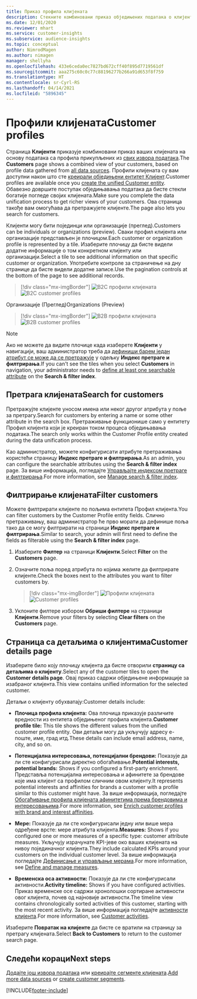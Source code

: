 ```yaml
---
title: Приказ профила клијената
description: Стекните комбиновани приказ обједињених података о клијентима.
ms.date: 12/01/2020
ms.reviewer: mhart
ms.service: customer-insights
ms.subservice: audience-insights
ms.topic: conceptual
author: NimrodMagen
ms.author: nimagen
manager: shellyha
ms.openlocfilehash: 433e6ceda0ec7827bd672cff40f895d7719561df
ms.sourcegitcommit: aaa275c60c0c77c88196277b266a91d653f8f759
ms.translationtype: HT
ms.contentlocale: sr-Cyrl-RS
ms.lasthandoff: 04/14/2021
ms.locfileid: "5896345"
---
```

# <a name="customer-profiles"></a><span data-ttu-id="5d846-103">Профили клијената</span><span class="sxs-lookup"><span data-stu-id="5d846-103">Customer profiles</span></span>

<span data-ttu-id="5d846-104">Страница **Клијенти** приказује комбиновани приказ ваших клијената на основу података са профила прикупљених из [свих извора података](data-sources.md).</span><span class="sxs-lookup"><span data-stu-id="5d846-104">The **Customers** page shows a combined view of your customers, based on profile data gathered from [all data sources](data-sources.md).</span></span> <span data-ttu-id="5d846-105">Профили клијената су вам доступни након што сте [креирали обједињени ентитет Клијент](data-unification.md).</span><span class="sxs-lookup"><span data-stu-id="5d846-105">Customer profiles are available once you [create the unified Customer entity](data-unification.md).</span></span> <span data-ttu-id="5d846-106">Обавезно довршите поступак обједињавања података да бисте стекли богатије погледе својих клијената.</span><span class="sxs-lookup"><span data-stu-id="5d846-106">Make sure you complete the data unification process to get richer views of your customers.</span></span> <span data-ttu-id="5d846-107">Ова страница такође вам омогућава да претражујете клијенте.</span><span class="sxs-lookup"><span data-stu-id="5d846-107">The page also lets you search for customers.</span></span>

<span data-ttu-id="5d846-108">Клијенти могу бити појединци или организације (преглед).</span><span class="sxs-lookup"><span data-stu-id="5d846-108">Customers can be individuals or organizations (preview).</span></span> <span data-ttu-id="5d846-109">Сваки профил клијента или организације представљен је плочицом.</span><span class="sxs-lookup"><span data-stu-id="5d846-109">Each customer or organization profile is represented by a tile.</span></span> <span data-ttu-id="5d846-110">Изаберите плочицу да бисте видели додатне информације о том конкретном клијенту или организацији.</span><span class="sxs-lookup"><span data-stu-id="5d846-110">Select a tile to see additional information on that specific customer or organization.</span></span> <span data-ttu-id="5d846-111">Употребите контроле за страничење на дну странице да бисте видели додатне записе.</span><span class="sxs-lookup"><span data-stu-id="5d846-111">Use the pagination controls at the bottom of the page to see additional records.</span></span>

> [!div class="mx-imgBorder"] 
> <span data-ttu-id="5d846-112">![B2C профили клијената](media/profiles-customers.png "B2C профили клијената")</span><span class="sxs-lookup"><span data-stu-id="5d846-112">![B2C customer profiles](media/profiles-customers.png "B2C customer profiles")</span></span>

<span data-ttu-id="5d846-113">Организације (Преглед)</span><span class="sxs-lookup"><span data-stu-id="5d846-113">Organizations (Preview)</span></span>
> [!div class="mx-imgBorder"] 
> <span data-ttu-id="5d846-114">![B2B профили клијената](media/profile-customers-b2b.png "B2B профили клијената")</span><span class="sxs-lookup"><span data-stu-id="5d846-114">![B2B customer profiles](media/profile-customers-b2b.png "B2B customer profiles")</span></span>

> [!NOTE]
> <span data-ttu-id="5d846-115">Ако не можете да видите плочице када изаберете **Клијенти** у навигацији, ваш администратор треба да [дефиниши барем један атрибут се може да се претражује](search-filter-index.md) у одељку **Индекс претраге и филтрирања**.</span><span class="sxs-lookup"><span data-stu-id="5d846-115">If you can't see the tiles when you select **Customers** in navigation, your administrator needs to [define at least one searchable attribute](search-filter-index.md) on the **Search & filter index**.</span></span>

## <a name="search-for-customers"></a><span data-ttu-id="5d846-116">Претрага клијената</span><span class="sxs-lookup"><span data-stu-id="5d846-116">Search for customers</span></span>

<span data-ttu-id="5d846-117">Претражујте клијенте уносом имена или неког другог атрибута у поље за претрагу.</span><span class="sxs-lookup"><span data-stu-id="5d846-117">Search for customers by entering a name or some other attribute in the search box.</span></span> <span data-ttu-id="5d846-118">Претраживање функционише само у ентитету Профил клијента који је креиран током процеса обједињавања података.</span><span class="sxs-lookup"><span data-stu-id="5d846-118">The search only works within the Customer Profile entity created during the data unification process.</span></span>

<span data-ttu-id="5d846-119">Као администратор, можете конфигурисати атрибуте претраживања користећи страницу **Индекс претраге и филтрирања**.</span><span class="sxs-lookup"><span data-stu-id="5d846-119">As an admin, you can configure the searchable attributes using the **Search & filter index** page.</span></span> <span data-ttu-id="5d846-120">За више информација, погледајте [Управљајте индексом претраге и филтрирања](search-filter-index.md).</span><span class="sxs-lookup"><span data-stu-id="5d846-120">For more information, see [Manage search & filter index](search-filter-index.md).</span></span>

## <a name="filter-customers"></a><span data-ttu-id="5d846-121">Филтрирање клијената</span><span class="sxs-lookup"><span data-stu-id="5d846-121">Filter customers</span></span>

<span data-ttu-id="5d846-122">Можете филтрирати клијенте по пољима ентитета Профил клијента.</span><span class="sxs-lookup"><span data-stu-id="5d846-122">You can filter customers by the Customer Profile entity fields.</span></span> <span data-ttu-id="5d846-123">Слично претраживању, ваш администратор ће прво морати да дефинише поља тако да се могу филтрирати на страници **Индекс претраге и филтрирања**.</span><span class="sxs-lookup"><span data-stu-id="5d846-123">Similar to search, your admin will first need to define the fields as filterable using the **Search & filter index** page.</span></span>

1. <span data-ttu-id="5d846-124">Изаберите **Филтер** на страници **Клијенти**.</span><span class="sxs-lookup"><span data-stu-id="5d846-124">Select **Filter** on the **Customers** page.</span></span>

2. <span data-ttu-id="5d846-125">Означите поља поред атрибута по којима желите да филтрирате клијенте.</span><span class="sxs-lookup"><span data-stu-id="5d846-125">Check the boxes next to the attributes you want to filter customers by.</span></span>

   > [!div class="mx-imgBorder"] 
   > <span data-ttu-id="5d846-126">![Профили клијената](media/profiles-customers3.png "Профили клијената")</span><span class="sxs-lookup"><span data-stu-id="5d846-126">![Customer profiles](media/profiles-customers3.png "Customer profiles")</span></span>

3. <span data-ttu-id="5d846-127">Уклоните филтере избором **Обриши филтере** на страници **Клијенти**.</span><span class="sxs-lookup"><span data-stu-id="5d846-127">Remove your filters by selecting **Clear filters** on the **Customers** page.</span></span>

##  <a name="customer-details-page"></a><span data-ttu-id="5d846-128">Страница са детаљима о клијентима</span><span class="sxs-lookup"><span data-stu-id="5d846-128">Customer details page</span></span>

<span data-ttu-id="5d846-129">Изаберите било коју плочицу клијента да бисте отворили **страницу са детаљима о клијенту**.</span><span class="sxs-lookup"><span data-stu-id="5d846-129">Select any of the customer tiles to open the **Customer details page**.</span></span> <span data-ttu-id="5d846-130">Овај приказ садржи обједињене информације за изабраног клијента.</span><span class="sxs-lookup"><span data-stu-id="5d846-130">This view contains unified information for the selected customer.</span></span>

<span data-ttu-id="5d846-131">Детаљи о клијенту обухватају:</span><span class="sxs-lookup"><span data-stu-id="5d846-131">Customer details include:</span></span>

-   <span data-ttu-id="5d846-132">**Плочица профила клијента:** Ова плочица приказује различите вредности из ентитета обједињеног профила клијента.</span><span class="sxs-lookup"><span data-stu-id="5d846-132">**Customer profile tile:** This tile shows the different values from the unified customer profile entity.</span></span> <span data-ttu-id="5d846-133">Ови детаљи могу да укључују адресу е-поште, име, град итд.</span><span class="sxs-lookup"><span data-stu-id="5d846-133">These details can include email address, name, city, and so on.</span></span> 

-   <span data-ttu-id="5d846-134">**Потенцијална интересовања, потенцијални брендови:** Показује да ли сте конфигурисали директно обогаћивање.</span><span class="sxs-lookup"><span data-stu-id="5d846-134">**Potential interests, potential brands:** Shows if you configured a first-party enrichment.</span></span> <span data-ttu-id="5d846-135">Представља потенцијална интересовања и афинитете за брендове које има клијент са профилом сличним овом клијенту.</span><span class="sxs-lookup"><span data-stu-id="5d846-135">It represents potential interests and affinities for brands a customer with a profile similar to this customer might have.</span></span> <span data-ttu-id="5d846-136">За више информација, погледајте [Обогаћивање профила клијената афинитетима према брендовима и интересовањима](enrichment-microsoft.md).</span><span class="sxs-lookup"><span data-stu-id="5d846-136">For more information, see [Enrich customer profiles with brand and interest affinities](enrichment-microsoft.md).</span></span>

-   <span data-ttu-id="5d846-137">**Мере:** Показује да ли сте конфигурисали једну или више мера одређене врсте: мере атрибута клијента.</span><span class="sxs-lookup"><span data-stu-id="5d846-137">**Measures:** Shows if you configured one or more measures of a specific type: customer attribute measures.</span></span> <span data-ttu-id="5d846-138">Укључују израчунате KPI-јеве око ваших клијената на нивоу појединачног клијента.</span><span class="sxs-lookup"><span data-stu-id="5d846-138">They include calculated KPIs around your customers on the individual customer level.</span></span> <span data-ttu-id="5d846-139">За више информација погледајте [Дефинисање и управљање мерама](measures.md).</span><span class="sxs-lookup"><span data-stu-id="5d846-139">For more information, see [Define and manage measures](measures.md).</span></span>

-   <span data-ttu-id="5d846-140">**Временска оса активности:** Показује да ли сте конфигурисали активности.</span><span class="sxs-lookup"><span data-stu-id="5d846-140">**Activity timeline:** Shows if you have configured activities.</span></span> <span data-ttu-id="5d846-141">Приказ временске осе садржи хронолошки сортиране активности овог клијента, почев од најновије активности.</span><span class="sxs-lookup"><span data-stu-id="5d846-141">The timeline view contains chronologically sorted activities of this customer, starting with the most recent activity.</span></span> <span data-ttu-id="5d846-142">За више информација погледајте [активности клијента](activities.md).</span><span class="sxs-lookup"><span data-stu-id="5d846-142">For more information, see [Customer activities](activities.md).</span></span>

<span data-ttu-id="5d846-143">Изаберите **Повратак на клијенте** да бисте се вратили на страницу за претрагу клијената.</span><span class="sxs-lookup"><span data-stu-id="5d846-143">Select **Back to Customers** to return to the customer search page.</span></span>

## <a name="next-steps"></a><span data-ttu-id="5d846-144">Следећи кораци</span><span class="sxs-lookup"><span data-stu-id="5d846-144">Next steps</span></span>

<span data-ttu-id="5d846-145">[Додајте још извора података](data-sources.md) или [креирајте сегменте клијената](segments.md).</span><span class="sxs-lookup"><span data-stu-id="5d846-145">[Add more data sources](data-sources.md) or [create customer segments](segments.md).</span></span>


[!INCLUDE[footer-include](../includes/footer-banner.md)]